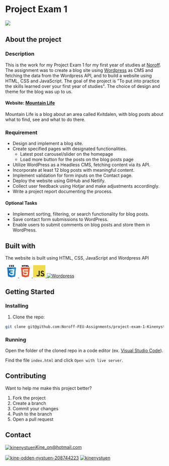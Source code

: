 
# Project Exam 1
<a href="https://www.mountainlife.netlify.com"> <img src="https://kineon-portfolio.netlify.app/img/Homepage_MountainLife.png" /></a>

## About the project

### Description 
This is the work for my Project Exam 1 for my first year of studies at [Noroff](https://www.noroff.no/). The assignment was to create a blog site using [Wordpress](https://wordpress.org/) as CMS and fetching the data from the Wordpress API, and to build a website using HTML, CSS and JavaScript. The goal of the project is "To put into practice the skills learned over your first year of studies". The choice of design and theme for the blog was up to us.

#### Website: [Mountain Life](https://mountainlife.netlify.app/)
Mountain Life is a blog about an area called Kvitdalen, with blog posts about what to find, see and what to do there.

### Requirement

- Design and implement a blog site.
- Create specified pages with designated functionalities.
  - Latest post carousel/slider on the homepage
  - Load more button for the posts on the blog posts page
- Utilize WordPress as a Headless CMS, fetching content via its API.
- Incorporate at least 12 blog posts with meaningful content.
- Implement validation for form inputs on the Contact page.
- Deploy the website using GitHub and Netlify.
- Collect user feedback using Hotjar and make adjustments accordingly.
- Write a project report documenting the process.

#### Optional Tasks
- Implement sorting, filtering, or search functionality for blog posts.
- Save contact form submissions to WordPress.
- Enable users to submit comments on blog posts and store them in WordPress.

## Built with
The website is built using HTML, CSS, JavaScript and Wordpress API
<p align="left"> 
  <a href="https://www.w3schools.com/css/" target="_blank" rel="noreferrer"> <img src="https://raw.githubusercontent.com/devicons/devicon/master/icons/css3/css3-original-wordmark.svg" alt="css3" width="40" height="40"/> </a> 
  <a href="https://www.w3.org/html/" target="_blank" rel="noreferrer"> <img src="https://raw.githubusercontent.com/devicons/devicon/master/icons/html5/html5-original-wordmark.svg" alt="html5" width="40" height="40"/> </a> 
  <a href="https://developer.mozilla.org/en-US/docs/Web/JavaScript" target="_blank" rel="noreferrer"> <img src="https://raw.githubusercontent.com/devicons/devicon/master/icons/javascript/javascript-original.svg" alt="javascript" width="40" height="40"/> </a> 
  <a href="https://wordpress.org/" target="_blank" rel="noreferrer"> <img src="https://upload.wikimedia.org/wikipedia/commons/9/93/Wordpress_Blue_logo.png" alt="Wordpress" width="40" height="40"/> </a> 
</p>


## Getting Started

### Installing

1. Clone the repo:

```bash
git clone git@github.com:Noroff-FEU-Assignments/project-exam-1-Kinenystuen.git
```
### Running
Open the folder of the cloned repo in a code editor (ex. [Visual Studio Code](https://code.visualstudio.com/)).

Find the file ```index.html``` and click ```Open with live server```.

## Contributing
Want to help me make this project better?
1. Fork the project
2. Create a branch
3. Commit your changes
4. Push to the branch
5. Open a pull request

## Contact 
<a href="https://instagram.com/kinenystuen" target="blank"><img align="center" src="https://download.logo.wine/logo/Outlook.com/Outlook.com-Logo.wine.png" alt="kinenystuen" height="30" width="40" />Kine_on@hotmail.com</a>
<p align="left">
<a href="https://linkedin.com/in/kine-odden-nystuen-208744223" target="blank"><img align="center" src="https://raw.githubusercontent.com/rahuldkjain/github-profile-readme-generator/master/src/images/icons/Social/linked-in-alt.svg" alt="kine-odden-nystuen-208744223" height="30" width="40" /></a>
<a href="https://instagram.com/kinenystuen" target="blank"><img align="center" src="https://raw.githubusercontent.com/rahuldkjain/github-profile-readme-generator/master/src/images/icons/Social/instagram.svg" alt="kinenystuen" height="30" width="40" /></a>
</p>
